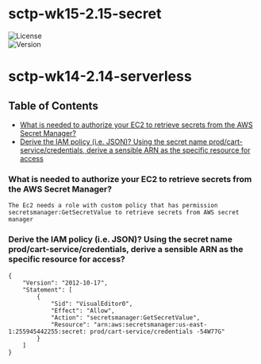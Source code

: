 # sctp-wk15-2.15-secret
![License](https://img.shields.io/badge/license-MIT-blue.svg)  
![Version](https://img.shields.io/badge/version-1.0.0-green.svg)  

# sctp-wk14-2.14-serverless

## Table of Contents
- [What is needed to authorize your EC2 to retrieve secrets from the AWS Secret Manager?](#1)
- [Derive the IAM policy (i.e. JSON)? Using the secret name prod/cart-service/credentials, derive a sensible ARN as the specific resource for access](#2)

<a id="1"></a>
### What is needed to authorize your EC2 to retrieve secrets from the AWS Secret Manager?
```
The Ec2 needs a role with custom policy that has permission secretsmanager:GetSecretValue to retrieve secrets from AWS secret manager
```
<a id="2"></a>
### Derive the IAM policy (i.e. JSON)? Using the secret name prod/cart-service/credentials, derive a sensible ARN as the specific resource for access?
```
{
    "Version": "2012-10-17",
    "Statement": [
        {
            "Sid": "VisualEditor0",
            "Effect": "Allow",
            "Action": "secretsmanager:GetSecretValue",
            "Resource": "arn:aws:secretsmanager:us-east-1:255945442255:secret: prod/cart-service/credentials -54W77G"
        }
    ]
}
```


